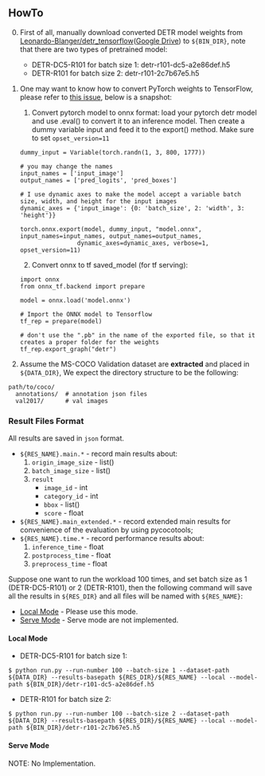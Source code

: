 ## HowTo

0. First of all, manually download converted DETR model weights from [Leonardo-Blanger/detr_tensorflow](https://github.com/Leonardo-Blanger/detr_tensorflow)([Google Drive](https://drive.google.com/drive/folders/1OMzJNxsx-D5lyLgrQokLvbpvrZ5rM9rW)) to `${BIN_DIR}`, note that there are two types of pretrained model:
    * DETR-DC5-R101 for batch size 1: detr-r101-dc5-a2e86def.h5
    * DETR-R101 for batch size 2: detr-r101-2c7b67e5.h5

1. One may want to know how to convert PyTorch weights to TensorFlow, please refer to [this issue](https://github.com/Leonardo-Blanger/detr_tensorflow/issues/2#issuecomment-730008815), below is a snapshot:
    1. Convert pytorch model to onnx format: load your pytorch detr model and use .eval() to convert it to an inference model. Then create a dummy variable input and feed it to the export() method. Make sure to set `opset_version=11`
    ```
    dummy_input = Variable(torch.randn(1, 3, 800, 1777))

    # you may change the names
    input_names = ['input_image']
    output_names = ['pred_logits', 'pred_boxes']

    # I use dynamic axes to make the model accept a variable batch size, width, and height for the input images
    dynamic_axes = {'input_image': {0: 'batch_size', 2: 'width', 3: 'height'}}

    torch.onnx.export(model, dummy_input, "model.onnx", input_names=input_names, output_names=output_names,
                    dynamic_axes=dynamic_axes, verbose=1, opset_version=11)
    ```
    2. Convert onnx to tf saved_model (for tf serving):
    ```
    import onnx
    from onnx_tf.backend import prepare

    model = onnx.load('model.onnx')

    # Import the ONNX model to Tensorflow
    tf_rep = prepare(model)

    # don't use the ".pb" in the name of the exported file, so that it creates a proper folder for the weights
    tf_rep.export_graph("detr")
    ```

2. Assume the MS-COCO Validation dataset are **extracted** and placed in `${DATA_DIR}`, We expect the directory structure to be the following:
```
path/to/coco/
  annotations/  # annotation json files
  val2017/      # val images
```

### Result Files Format
All results are saved in `json` format.
* `${RES_NAME}.main.*` - record main results about:
    1. `origin_image_size` - list()
    2. `batch_image_size` - list()
    3. `result`
        - `image_id` - int
        - `category_id` - int
        - `bbox` - list()
        - `score` - float
* `${RES_NAME}.main_extended.*` - record extended main results for convenience of the evaluation by using pycocotools;
* `${RES_NAME}.time.*` - record performance results about:
    1. `inference_time` - float
    2. `postprocess_time` - float
    3. `preprocess_time` - float

Suppose one want to run the workload 100 times, and set batch size as 1 (DETR-DC5-R101) or 2 (DETR-R101), then the following command will save all the results in `${RES_DIR}` and all files will be named with `${RES_NAME}`:
- <a href='#local'>Local Mode</a> - Please use this mode.
- <a href='#serve'>Serve Mode</a> - Serve mode are not implemented.

#### <a id='local'>Local Mode</a>
* DETR-DC5-R101 for batch size 1:
```
$ python run.py --run-number 100 --batch-size 1 --dataset-path ${DATA_DIR} --results-basepath ${RES_DIR}/${RES_NAME} --local --model-path ${BIN_DIR}/detr-r101-dc5-a2e86def.h5
```
* DETR-R101 for batch size 2:
```
$ python run.py --run-number 100 --batch-size 2 --dataset-path ${DATA_DIR} --results-basepath ${RES_DIR}/${RES_NAME} --local --model-path ${BIN_DIR}/detr-r101-2c7b67e5.h5
```

#### <a id='serve'>Serve Mode</a>
NOTE: No Implementation.